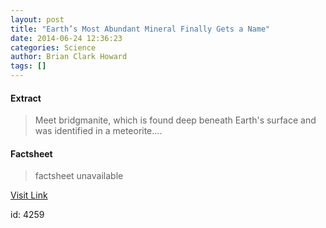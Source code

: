 ```yaml
---
layout: post
title: "Earth’s Most Abundant Mineral Finally Gets a Name"
date: 2014-06-24 12:36:23
categories: Science
author: Brian Clark Howard
tags: []
---
```



#### Extract
>Meet bridgmanite, which is found deep beneath Earth's surface and was identified in a meteorite....

#### Factsheet
>factsheet unavailable

[Visit Link](http://feeds.nationalgeographic.com/~r/ng/News/News_Main/~3/3jXqNcFifJc/)

id:    4259


